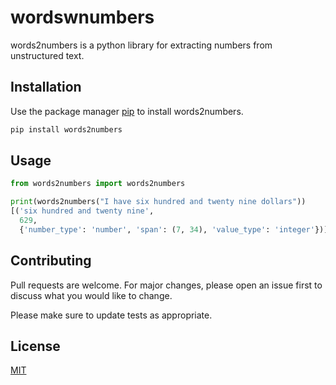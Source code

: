 # wordswnumbers

words2numbers is a python library for extracting numbers from unstructured text.

## Installation

Use the package manager [pip](https://pip.pypa.io/en/stable/) to install words2numbers.

```bash
pip install words2numbers
```

## Usage

```python
from words2numbers import words2numbers

print(words2numbers("I have six hundred and twenty nine dollars"))
[('six hundred and twenty nine',
  629,
  {'number_type': 'number', 'span': (7, 34), 'value_type': 'integer'})]

```

## Contributing

Pull requests are welcome. For major changes, please open an issue first
to discuss what you would like to change.

Please make sure to update tests as appropriate.

## License

[MIT](https://choosealicense.com/licenses/mit/)

